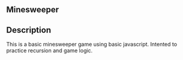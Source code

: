 ## Minesweeper

## Description

This is a basic minesweeper game using basic javascript. Intented to practice recursion and game logic.
